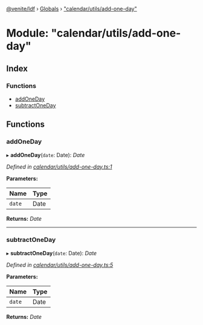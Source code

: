 [@venite/ldf](../README.md) › [Globals](../globals.md) › ["calendar/utils/add-one-day"](_calendar_utils_add_one_day_.md)

# Module: "calendar/utils/add-one-day"

## Index

### Functions

* [addOneDay](_calendar_utils_add_one_day_.md#addoneday)
* [subtractOneDay](_calendar_utils_add_one_day_.md#subtractoneday)

## Functions

###  addOneDay

▸ **addOneDay**(`date`: Date): *Date*

*Defined in [calendar/utils/add-one-day.ts:1](https://github.com/gbj/venite/blob/5b275c88/ldf/src/calendar/utils/add-one-day.ts#L1)*

**Parameters:**

Name | Type |
------ | ------ |
`date` | Date |

**Returns:** *Date*

___

###  subtractOneDay

▸ **subtractOneDay**(`date`: Date): *Date*

*Defined in [calendar/utils/add-one-day.ts:5](https://github.com/gbj/venite/blob/5b275c88/ldf/src/calendar/utils/add-one-day.ts#L5)*

**Parameters:**

Name | Type |
------ | ------ |
`date` | Date |

**Returns:** *Date*
